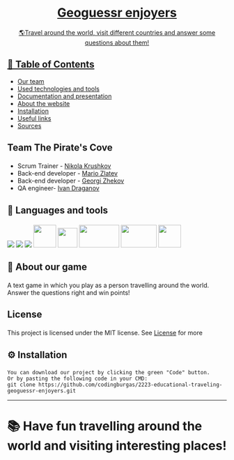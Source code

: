 <p align="center">
  <a href="" rel="noopener">

</p>

<h1 align="center">Geoguessr enjoyers</h3>

<p align="center"> 🌎Travel around the world, visit different countries and answer some questions about them!
    <br> 
</p>

## 📝 Table of Contents
+ [Our team](#teamInfo)
+ [Used technologies and tools](#languagesAndtools)
+ [Documentation and presentation](#docAndPres)
+ [About the website](#about)
+ [Installation](#install)
+ [Useful links](#acknowledgement)
+ [Sources](#sources)

## <p id = "teamInfo">Team <a name = "team">The Pirate's Cove</a> </p>
- Scrum Trainer - [Nikola Krushkov](https://github.com/NikolaKrushkov)
- Back-end developer - [Mario Zlatev](https://github.com/MIZlatev20)
- Back-end developer - [Georgi Zhekov](https://github.com/GTZhekov20)
- QA engineer- [Ivan Draganov](https://github.com/xxVasnkataxx)

## <p id="languagesAndtools">🚀 Languages and tools</p>

<p align="left"> 
    <img src="https://img.icons8.com/color/48/000000/html-5.png"/> 
    <img src="https://img.icons8.com/color/48/000000/css3.png"/> 
    <img src="https://img.icons8.com/color/48/000000/visual-studio-code-2019.png"/>
    <img src="https://cdn.iconscout.com/icon/free/png-256/javascript-2038874-1720087.png" width=52px height=52px>
    <img src="https://upload.wikimedia.org/wikipedia/commons/thumb/5/59/Visual_Studio_Icon_2019.svg/2060px-Visual_Studio_Icon_2019.svg.png" width=45px height=45px>
    <img src="https://upload.wikimedia.org/wikipedia/commons/thumb/2/27/PHP-logo.svg/1200px-PHP-logo.svg.png" width=92px height=52px>
    <img src="https://i.ytimg.com/vi/6EGh-o_7cWk/maxresdefault.jpg" width=82px height=52px>
    <img src="https://upload.wikimedia.org/wikipedia/commons/thumb/3/3f/Git_icon.svg/1024px-Git_icon.svg.png" width=52px height=52px>


## <p id = "about">🧐 About <a name = "about">our game</a></p>
А text game in which you play as a person travelling around the world. Answer the questions right and win points!

## <p id = "license">License</p>
This project is licensed under the MIT license. See [License](LICENSE.txt) for more

## <p id = "install">⚙ Installation</p>
```
You can download our project by clicking the green "Code" button.
Or by pasting the following code in your CMD:
git clone https://github.com/codingburgas/2223-educational-traveling-geoguessr-enjoyers.git
```
  ---

# 📚 Have fun travelling around the world and visiting interesting places!